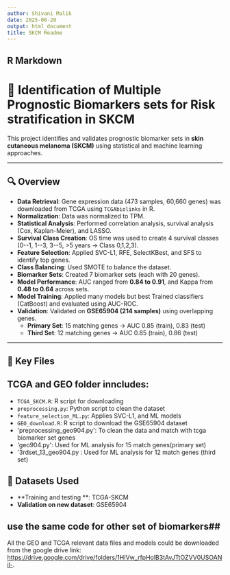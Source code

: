 ```yaml
---
author: Shivani Malik
date: 2025-06-20
output: html_document
title: SKCM Readme
---
```


## R Markdown

# 🧬 Identification of Multiple Prognostic Biomarkers sets for Risk stratification in SKCM

This project identifies and validates prognostic biomarker sets in
**skin cutaneous melanoma (SKCM)** using statistical and machine
learning approaches.

------------------------------------------------------------------------

## 🔍 Overview

-   **Data Retrieval**: Gene expression data (473 samples, 60,660 genes)
    was downloaded from TCGA using `TCGAbiolinks` in R.
-   **Normalization**: Data was normalized to TPM.
-   **Statistical Analysis**: Performed correlation analysis, survival
    analysis (Cox, Kaplan-Meier), and LASSO.
-   **Survival Class Creation**: OS time was used to create 4 survival
    classes (0--1, 1--3, 3--5, \>5 years → Class 0,1,2,3).
-   **Feature Selection**: Applied SVC-L1, RFE, SelectKBest, and SFS to
    identify top genes.
-   **Class Balancing**: Used SMOTE to balance the dataset.
-   **Biomarker Sets**: Created 7 biomarker sets (each with 20 genes).
-   **Model Performance**: AUC ranged from **0.84 to 0.91**, and Kappa
    from **0.48 to 0.64** across sets.
-   **Model Training**: Applied many models but best Trained classifiers
    (CatBoost) and evaluated using AUC-ROC.
-   **Validation**: Validated on **GSE65904 (214 samples)** using
    overlapping genes.
    -   **Primary Set**: 15 matching genes → AUC 0.85 (train), 0.83
        (test)
    -   **Third Set**: 12 matching genes → AUC 0.85 (train), 0.86 (test)

------------------------------------------------------------------------

## 📁 Key Files

## TCGA and GEO folder inncludes:

-   `TCGA_SKCM.R`: R script for downloading
-   `preprocessing.py`: Python script to clean the dataset
-   `feature_selection_ML.py`: Applies SVC-L1, and ML models
-   `GEO_download.R`: R script to download the GSE65904 dataset
-   'preprocessing_geo904.py': To clean the data and match with tcga
    biomarker set genes
-   'geo904.py': Used for ML analysis for 15 match genes(primary set)
-   '3rdset_13_geo904.py : Used for ML analysis for 12 match genes
    (third set)

## 📂 Datasets Used

-   **Training and testing **: TCGA-SKCM
-   **Validation on new dataset**: GSE65904
## use the same code for other set of biomarkers##

All the GEO and TCGA relevant data files and models could be downloaded from the google drive link: https://drive.google.com/drive/folders/1HIVw_rfpHolB3tAvJTtOZVV0USOANil-.



